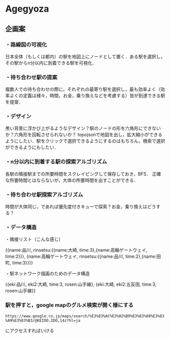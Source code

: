 # Agegyoza
## 企画案
### ・路線図の可視化

日本全体（もしくは都内）の駅を地図上にノードとして置く．ある駅を選択し，その駅からn分以内に到着できる駅を可視化．

### ・待ち合わせ駅の提案

複数人での待ち合わせの際に，それぞれの最寄り駅を選択し，最も効率よく（効率よくの定義は様々，時間，お金，乗り換えなどを考慮する）皆が到達できる駅を提案．

### ・デザイン

黒い背景に浮かび上がるようなデザイン？駅のノードの形を六角形にできないか？六角形を回転させられないか？
topojsonで地図を出し，拡大縮小ができるようにしたい．駅をクリックで選択できるようにするのはもちろん，検索で選択ができるようにもしたい．

### ・n分以内に到着する駅の探索アルゴリズム

各駅の隣接駅までの所要時間をスクレイピングして保存しておき，BFS．
正確な所要時間とはならないが，大体の所要時間を出すことができる．

### ・待ち合わせ駅探索アルゴリズム

時間が大体同じ，であれば優先度付きキューで探索？お金，乗り換えはどうする？

### ・データ構造
・隣接リスト（こんな感じ）

{{name:品川, rinsetsu:{{name:大崎, time:3},{name:高輪ゲートウェイ, time:2}}},
{name:高輪ゲートウェイ, rinsetsu:{{name:品川, time:2},{name:田町, time:3}}}}

・駅ネットワーク描画のためのデータ構造

{{eki:品川, eki2:大崎, time:3, rosen:山手線}, {eki:大崎, eki2:五反田, time:3, rosen:山手線}}


### 駅を押すと，google mapのグルメ検索が開く様にする

`https://www.google.co.jp/maps/search/%E3%83%AC%E3%82%B9%E3%83%88%E3%83%A9%E3%83%B3/@KEIDO,IDO,14z?hl=ja`

にアクセスすればいける